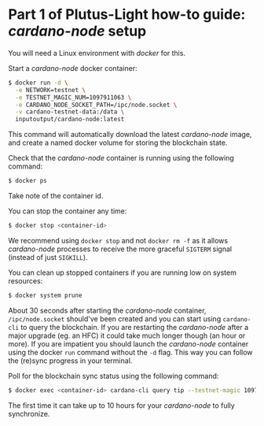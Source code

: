 # Part 1 of Plutus-Light how-to guide: *cardano-node* setup
You will need a Linux environment with *docker* for this.

Start a *cardano-node* docker container:
```bash
$ docker run -d \
  -e NETWORK=testnet \
  -e TESTNET_MAGIC_NUM=1097911063 \
  -e CARDANO_NODE_SOCKET_PATH=/ipc/node.socket \
  -v cardano-testnet-data:/data \
  inputoutput/cardano-node:latest
```

This command will automatically download the latest *cardano-node* image, and create a named docker volume for storing the blockchain state.

Check that the *cardano-node* container is running using the following command:
```bash
$ docker ps
```
Take note of the container id.

You can stop the container any time:
```bash
$ docker stop <container-id>
```
We recommend using `docker stop` and not `docker rm -f` as it allows *cardano-node* processes to receive the more graceful `SIGTERM` signal (instead of just `SIGKILL`).

You can clean up stopped containers if you are running low on system resources:
```bash
$ docker system prune
```

About 30 seconds after starting the *cardano-node* container, `/ipc/node.socket` should've been created and you can start using `cardano-cli` to query the blockchain. If you are restarting the *cardano-node* after a major upgrade (eg. an HFC) it could take much longer though (an hour or more). If you are impatient you should launch the *cardano-node* container using the docker `run` command without the `-d` flag. This way you can follow the (re)sync progress in your terminal.

Poll for the blockchain sync status using the following command:
```bash
$ docker exec <container-id> cardano-cli query tip --testnet-magic 1097911063
```

The first time it can take up to 10 hours for your *cardano-node* to fully synchronize.